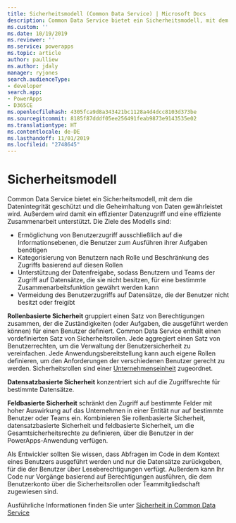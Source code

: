 ```yaml
---
title: Sicherheitsmodell (Common Data Service) | Microsoft Docs
description: Common Data Service bietet ein Sicherheitsmodell, mit dem die Datenintegrität geschützt und die Geheimhaltung von Daten gewährleistet wird. Außerdem wird damit ein effizienter Datenzugriff und eine effiziente Zusammenarbeit unterstützt.
ms.custom: ''
ms.date: 10/19/2019
ms.reviewer: ''
ms.service: powerapps
ms.topic: article
author: paulliew
ms.author: jdaly
manager: ryjones
search.audienceType:
- developer
search.app:
- PowerApps
- D365CE
ms.openlocfilehash: 4305fca9d8a343421bc1128a4d4dcc8103d373be
ms.sourcegitcommit: 8185f87dddf05ee256491feab9873e9143535e02
ms.translationtype: HT
ms.contentlocale: de-DE
ms.lasthandoff: 11/01/2019
ms.locfileid: "2748645"
---
```

# <a name="security-model"></a>Sicherheitsmodell

Common Data Service bietet ein Sicherheitsmodell, mit dem die Datenintegrität geschützt und die Geheimhaltung von Daten gewährleistet wird. Außerdem wird damit ein effizienter Datenzugriff und eine effiziente Zusammenarbeit unterstützt. Die Ziele des Modells sind:
- Ermöglichung von Benutzerzugriff ausschließlich auf die Informationsebenen, die Benutzer zum Ausführen ihrer Aufgaben benötigen
- Kategorisierung von Benutzern nach Rolle und Beschränkung des Zugriffs basierend auf diesen Rollen
- Unterstützung der Datenfreigabe, sodass Benutzern und Teams der Zugriff auf Datensätze, die sie nicht besitzen, für eine bestimmte Zusammenarbeitsfunktion gewährt werden kann
- Vermeidung des Benutzerzugriffs auf Datensätze, die der Benutzer nicht besitzt oder freigibt

**Rollenbasierte Sicherheit** gruppiert einen Satz von Berechtigungen zusammen, der die Zuständigkeiten (oder Aufgaben, die ausgeführt werden können) für einen Benutzer definiert. Common Data Service enthält einen vordefinierten Satz von Sicherheitsrollen. Jede aggregiert einen Satz von Benutzerrechten, um die Verwaltung der Benutzersicherheit zu vereinfachen. Jede Anwendungsbereitstellung kann auch eigene Rollen definieren, um den Anforderungen der verschiedenen Benutzer gerecht zu werden. Sicherheitsrollen sind einer [Unternehmenseinheit](businessunit-entity.md) zugeordnet.

**Datensatzbasierte Sicherheit** konzentriert sich auf die Zugriffsrechte für bestimmte Datensätze.

**Feldbasierte Sicherheit** schränkt den Zugriff auf bestimmte Felder mit hoher Auswirkung auf das Unternehmen in einer Entität nur auf bestimmte Benutzer oder Teams ein.
Kombinieren Sie rollenbasierte Sicherheit, datensatzbasierte Sicherheit und feldbasierte Sicherheit, um die Gesamtsicherheitsrechte zu definieren, über die Benutzer in der PowerApps-Anwendung verfügen.

Als Entwickler sollten Sie wissen, dass Abfragen im Code in dem Kontext eines Benutzers ausgeführt werden und nur die Datensätze zurückgeben, für die der Benutzer über Leseberechtigungen verfügt.
Außerdem kann Ihr Code nur Vorgänge basierend auf Berechtigungen ausführen, die dem Benutzerkonto über die Sicherheitsrollen oder Teammitgliedschaft zugewiesen sind.

Ausführliche Informationen finden Sie unter [Sicherheit in Common Data Service](/power-platform/admin/wp-security)

